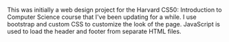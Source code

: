 This was initially a web design project for the Harvard CS50: Introduction to Computer Science course that I've been updating for a while. I use bootstrap and custom CSS to customize the look of the page. JavaScript is used to load the header and footer from separate HTML files.
